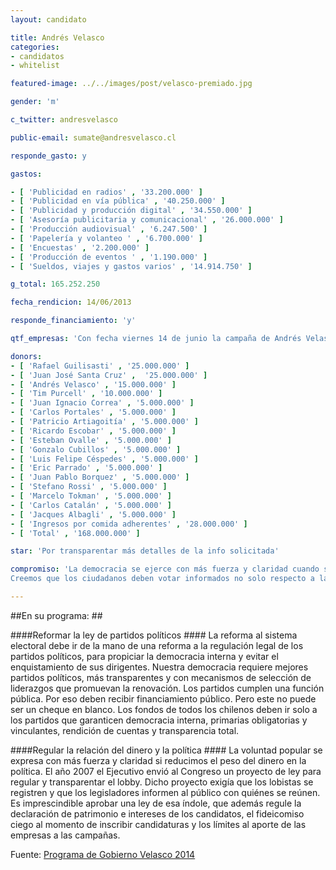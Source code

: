 ```yaml
---
layout: candidato

title: Andrés Velasco
categories: 
- candidatos
- whitelist

featured-image: ../../images/post/velasco-premiado.jpg

gender: 'm'

c_twitter: andresvelasco

public-email: sumate@andresvelasco.cl

responde_gasto: y

gastos:

- [ 'Publicidad en radios' , '33.200.000' ]
- [ 'Publicidad en vía pública' , '40.250.000' ]
- [ 'Publicidad y producción digital' , '34.550.000' ]
- [ 'Asesoría publicitaria y comunicacional' , '26.000.000' ]
- [ 'Producción audiovisual' , '6.247.500' ]
- [ 'Papelería y volanteo ' , '6.700.000' ]
- [ 'Encuestas' , '2.200.000' ]
- [ 'Producción de eventos ' , '1.190.000' ]
- [ 'Sueldos, viajes y gastos varios' , '14.914.750' ]

g_total: 165.252.250

fecha_rendicion: 14/06/2013

responde_financiamiento: 'y'

qtf_empresas: 'Con fecha viernes 14 de junio la campaña de Andrés Velasco declara públicamente que los ingresos comprometidos para la campaña suman un total de $168.000.000. Estos ingresos provienen de los aportes de las siguientes personas y en los siguientes montos:'

donors:
- [ 'Rafael Guilisasti' , '25.000.000' ]
- [ 'Juan José Santa Cruz' ,  '25.000.000' ]
- [ 'Andrés Velasco' , '15.000.000' ]
- [ 'Tim Purcell' , '10.000.000' ]
- [ 'Juan Ignacio Correa' , '5.000.000' ]
- [ 'Carlos Portales' , '5.000.000' ]
- [ 'Patricio Artiagoitía' , '5.000.000' ]
- [ 'Ricardo Escobar' , '5.000.000' ]
- [ 'Esteban Ovalle' , '5.000.000' ]
- [ 'Gonzalo Cubillos' , '5.000.000' ]
- [ 'Luis Felipe Céspedes' , '5.000.000' ]
- [ 'Eric Parrado' , '5.000.000' ]
- [ 'Juan Pablo Borquez' , '5.000.000' ]
- [ 'Stefano Rossi' , '5.000.000' ]
- [ 'Marcelo Tokman' , '5.000.000' ]
- [ 'Carlos Catalán' , '5.000.000' ]
- [ 'Jacques Albagli' , '5.000.000' ]
- [ 'Ingresos por comida adherentes' , '28.000.000' ]
- [ 'Total' , '168.000.000' ]

star: 'Por transparentar más detalles de la info solicitada'

compromiso: 'La democracia se ejerce con más fuerza y claridad cuando se reduce  el peso del dinero en la política. El compromiso de esta candidatura con una mejor política incluye un compromiso también con la transparencia en materia de aportes y gastos de campaña.
Creemos que los ciudadanos deben votar informados no solo respecto a las propuestas de los candidatos sino que también respecto a la manera que éstos financian sus campañas. Es por ello que previo a las elecciones primarias ponemos esta información a disposición de la opinión pública, sin desmedro de la declaración de gasto que efectuaremos de acuerdo a los plazos y condiciones que establece la ley y los reglamentos correspondientes.'

---
```

##En su programa: ##


####Reformar la ley de partidos políticos ####
 La reforma al sistema electoral debe ir de la mano de una reforma a la regulación legal de los partidos políticos, para propiciar la democracia interna y evitar el enquistamiento de sus dirigentes. Nuestra democracia requiere mejores partidos políticos, más transparentes y con mecanismos de selección de liderazgos que promuevan la renovación. Los partidos cumplen una función pública. Por eso deben recibir financiamiento público. Pero este no puede ser un cheque en blanco. Los fondos de todos los chilenos deben ir solo a los partidos que garanticen democracia interna, primarias obligatorias y vinculantes, rendición de cuentas y transparencia total.

####Regular la relación del dinero y la política ####
 La voluntad popular se expresa con más fuerza y claridad si reducimos el peso del dinero en la política. El año 2007 el Ejecutivo envió al Congreso un proyecto de ley para regular y transparentar el lobby. Dicho proyecto exigía que los lobistas se registren y que los legisladores informen al público con quiénes se reúnen. Es imprescindible aprobar una ley de esa índole, que además regule la declaración de patrimonio e intereses de los candidatos, el fideicomiso ciego al momento de inscribir candidaturas y los límites al aporte de las empresas a las campañas.

Fuente: [Programa de Gobierno Velasco 2014][prog] 



[prog]:http://www.andresvelasco.cl/propuestas/reformas-politicas-y-constitucionales/